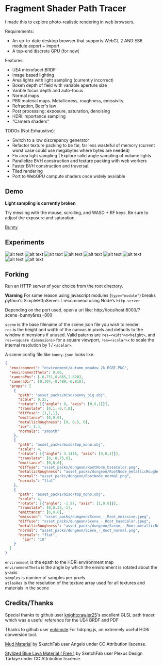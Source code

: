 # Fragment Shader Path Tracer

I made this to explore photo-realistic rendering in web browsers. 
 
Requirements:
* An up-to-date desktop browser that supports WebGL 2 AND ES6 module export + import
* A top-end discrete GPU (for now)

Features:
* UE4 microfacet BRDF
* Image based lighting
* Area lights with light sampling (currently incorrect)
* Bokeh depth of field with variable aperture size
* Varible focus depth and auto-focus
* Normal maps
* PBR material maps. Metallicness, roughness, emissivity.
* Refraction, Beer's law
* Post processing: exposure, saturation, denoising
* HDRi importance sampling
* "Camera shaders"

TODOs (Not Exhaustive):
* Switch to a low discrepancy generator
* Refactor texture packing to be far, far less wasteful of memory (current worst case could use megabytes where bytes are needed)
* Fix area light sampling | Explore solid angle sampling of volume lights
* Parallelize BVH construction and texture packing with web workers
* Faster BVH construction and traversal.
* Tiled rendering
* Port to WebGPU compute shaders once widely available

## Demo

**Light sampling is currently broken**

Try messing with the mouse, scrolling, and WASD + RF keys.  Be sure to adjust the exposure and saturation.

[Bunny](http://apbodnar.github.io/FSPT/index.html?scene=bunny&mode=ne&res=1280x720)

## Experiments

![alt text](images/gi.png)
![alt text](images/lego.png)
![alt text](images/vr.png)
![alt text](images/tokyo.png)
![alt text](images/dude.png)
![alt text](images/nier.png)
![alt text](images/mat.png)
![alt text](images/ajax.png)
![alt text](images/ori.png)

## Forking

Run an HTTP server of your choice from the root directory.

**Warning** For some reason using javascript modules (`type="module"`) breaks python's SimpleHttpServer.
I recommend using Node's `http-server`

Depending on the port used, open a url like: http://localhost:8000/?scene=bunny&res=800

`scene` is the base filename of the scene json file you wish to render.  
`res` is the height and width of the canvas in pixels and defaults to the window dimensions if unused. Valid paterns are `res=<width>x<height>`, and `res=<square dimensions>` for a square viewport, `res=<scalar>x` to scale the internal resolution by 1 / `<scalar>`.

A scene config file like `bunny.json` looks like:

```json
{
  "environment": "environment/autumn_meadow_2k.RGBE.PNG",
  "environmentTheta": 0.66,
  "cameraPos": [-0.751,0.665,1.820],
  "cameraDir": [0.304,-0.489,-0.818],
  "props": [
    {
      "path": "asset_packs/misc/bunny_big.obj",
      "scale": 0.25,
      "rotate": [{"angle": 0, "axis": [0,0,1]}],
      "translate": [0.1,-0.7,0],
      "diffuse": [1,1,1],
      "emittance": [0,0,0],
      "metallicRoughness": [0, 0.5, 0],
      "ior": 1.4,
      "normals": "smooth"
    },
    {
      "path": "asset_packs/misc/top_mono.obj",
      "scale": 4,
      "rotate": [{"angle": 3.1415, "axis": [0,0,1]}],
      "translate": [0,-0.75,0],      
      "emittance": [0,0,0],
      "diffuse": "asset_packs/dungeon/RootNode_baseColor.png",
      "metallicRoughness": "asset_packs/dungeon/RootNode_metallicRoughness.png",
      "normal": "asset_packs/dungeon/RootNode_normal.png",
      "normals": "flat"
    },
    {
      "path": "asset_packs/misc/top_mono.obj",
      "scale": 4,
      "rotate": [{"angle": -1.57, "axis": [1,0,0]}],
      "translate": [0,0.25,-1],
      "emittance": [0,0,0],
      "emission": "asset_packs/dungeon/Scene_-_Root_emissive.jpeg",
      "diffuse": "asset_packs/dungeon/Scene_-_Root_baseColor.jpeg",
      "metallicRoughness": "asset_packs/dungeon/Scene_-_Root_metallicRoughness.png",
      "normal": "asset_packs/dungeon/Scene_-_Root_normal.png",
      "normals": "flat",
	    "ior": "10"
    }
  ]
}
```
`environment` is the epath to the HDRi environment map  
`environmentTheta` is the angle by which the environment is rotated about the y-axis  
`samples` is number of samples per pixels  
`atlasRes` is the resolution of the texture array used for all textures and materials in the scene

## Credits/Thanks

Special thanks to github user [knightcrawler25](https://github.com/knightcrawler25/GLSL-PathTracer)'s excellent GLSL path tracer which was a useful reference for the UE4 BRDF and PDF

Thanks to github user [enkimute](https://github.com/enkimute/hdrpng.js) For hdrpng.js, an extremely useful HDRi conversion tool.

[Mud Material](https://sketchfab.com/3d-models/mud-material-8f6c45d163b24b02a845dd47561a6efe) by SketchFab user Angelo under CC Attribution liscense.

[Stylized Blue Lava Material ( Free )](https://sketchfab.com/3d-models/stylized-blue-lava-material-free-1503b4a9a03540789ca26907af3a07c8) by SketchFab user Plexus Design Türkiye under CC Attribution liscense.
